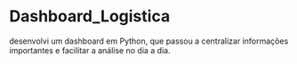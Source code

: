 # Dashboard_Logistica
desenvolvi um dashboard em Python, que passou a centralizar informações importantes e facilitar a análise no dia a dia.
